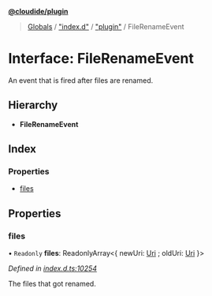 **[@cloudide/plugin](../README.md)**

> [Globals](../README.md) / ["index.d"](../modules/_index_d_.md) / ["plugin"](../modules/_index_d_._plugin_.md) / FileRenameEvent

# Interface: FileRenameEvent

An event that is fired after files are renamed.

## Hierarchy

* **FileRenameEvent**

## Index

### Properties

* [files](_index_d_._plugin_.filerenameevent.md#files)

## Properties

### files

• `Readonly` **files**: ReadonlyArray\<{ newUri: [Uri](../classes/_index_d_._plugin_.uri.md) ; oldUri: [Uri](../classes/_index_d_._plugin_.uri.md)  }>

*Defined in [index.d.ts:10254](https://github.com/shuyaqian/cloudide-plugin-api/blob/9d985be/index.d.ts#L10254)*

The files that got renamed.
